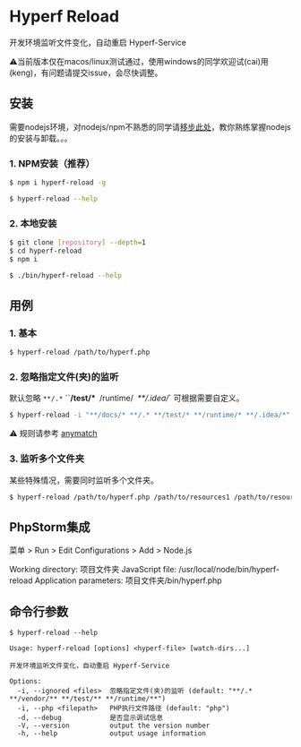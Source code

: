 # Hyperf Reload

开发环境监听文件变化，自动重启 Hyperf-Service

⚠️当前版本仅在macos/linux测试通过，使用windows的同学欢迎试(cai)用(keng)，有问题请提交issue，会尽快调整。

## 安装

需要nodejs环境，对nodejs/npm不熟悉的同学请[移步此处](https://github.com/maosong/nodejs-install-uninsatll.git)，教你熟练掌握nodejs的安装与卸载。。。

### 1. NPM安装（推荐）

```bash
$ npm i hyperf-reload -g

$ hyperf-reload --help
```

### 2. 本地安装

```bash
$ git clone [repository] --depth=1
$ cd hyperf-reload
$ npm i

$ ./bin/hyperf-reload --help
```

## 用例

### 1. 基本

```bash
$ hyperf-reload /path/to/hyperf.php
```

### 2. 忽略指定文件(夹)的监听

默认忽略 `**/.*` ``**/test/*` `**/runtime/*` `**/.idea/*` 可根据需要自定义。

```bash
$ hyperf-reload -i "**/docs/* **/.* **/test/* **/runtime/* **/.idea/*" /path/to/hyperf.php
```

⚠️ 规则请参考 [anymatch](https://www.npmjs.com/package/anymatch)

### 3. 监听多个文件夹

某些特殊情况，需要同时监听多个文件夹。

```bash
$ hyperf-reload /path/to/hyperf.php /path/to/resources1 /path/to/resources2 /path/to/resources3
```

## PhpStorm集成

菜单 > Run > Edit Configurations > Add > Node.js

Working directory: 项目文件夹
JavaScript file: /usr/local/node/bin/hyperf-reload
Application parameters: 项目文件夹/bin/hyperf.php

## 命令行参数

```
$ hyperf-reload --help

Usage: hyperf-reload [options] <hyperf-file> [watch-dirs...]

开发环境监听文件变化，自动重启 Hyperf-Service

Options:
  -i, --ignored <files>  忽略指定文件(夹)的监听 (default: "**/.* **/vendor/** **/test/** **/runtime/**")
  -i, --php <filepath>   PHP执行文件路径 (default: "php")
  -d, --debug            是否显示调试信息
  -V, --version          output the version number
  -h, --help             output usage information
```